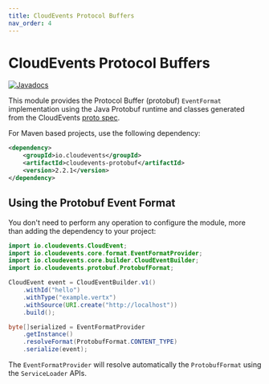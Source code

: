 ```yaml
---
title: CloudEvents Protocol Buffers
nav_order: 4
---
```


# CloudEvents Protocol Buffers

[![Javadocs](http://www.javadoc.io/badge/io.cloudevents/cloudevents-protobuf.svg?color=green)](http://www.javadoc.io/doc/io.cloudevents/cloudevents-protobuf)

This module provides the Protocol Buffer (protobuf) `EventFormat` implementation using the Java
Protobuf runtime and classes generated from the CloudEvents
[proto spec](https://github.com/cloudevents/spec/blob/v1.0.1/spec.proto).

For Maven based projects, use the following dependency:

```xml
<dependency>
    <groupId>io.cloudevents</groupId>
    <artifactId>cloudevents-protobuf</artifactId>
    <version>2.2.1</version>
</dependency>
```

## Using the Protobuf Event Format

You don't need to perform any operation to configure the module, more than
adding the dependency to your project:

```java
import io.cloudevents.CloudEvent;
import io.cloudevents.core.format.EventFormatProvider;
import io.cloudevents.core.builder.CloudEventBuilder;
import io.cloudevents.protobuf.ProtobufFormat;

CloudEvent event = CloudEventBuilder.v1()
    .withId("hello")
    .withType("example.vertx")
    .withSource(URI.create("http://localhost"))
    .build();

byte[]serialized = EventFormatProvider
    .getInstance()
    .resolveFormat(ProtobufFormat.CONTENT_TYPE)
    .serialize(event);
```

The `EventFormatProvider` will resolve automatically the `ProtobufFormat` using the
`ServiceLoader` APIs.
